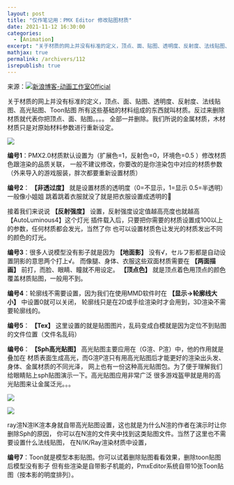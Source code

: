 ```yaml
---
layout: post
title: "仅作笔记用：PMX Editor 修改贴图材质"
date: 2021-11-12 16:30:00
categories: 
  - [Animation]
excerpt: "关于材质的网上并没有标准的定义，顶点、面、贴图、透明度、反射度、法线贴图、高光贴图、Toon贴图，所有这些基础的材料组成的东西就叫材质。反过来删除材质就代表你把顶点、面、贴图等全部一并删除。我们所说的金属材质，木材材质只是对原始材料参数进行重新设定。"
mathjax: true
permalink: /archivers/112
isrepublish: true
---
```


来源：[![新浪博客-动画工作室Official](https://img.shields.io/badge/%E6%96%B0%E6%B5%AA%E5%8D%9A%E5%AE%A2-%E5%8A%A8%E7%94%BB%E5%B7%A5%E4%BD%9C%E5%AE%A4Official-brightgreen)](http://blog.sina.com.cn/s/blog_15fe57f4d0102xt4l.html)

关于材质的网上并没有标准的定义，顶点、面、贴图、透明度、反射度、法线贴图、高光贴图、Toon贴图
所有这些基础的材料组成的东西就叫材质。反过来删除材质就代表你把顶点、面、贴图。。。。
全部一并删除。我们所说的金属材质，木材材质只是对原始材料参数进行重新设定。

![](https://images.weserv.nl/?url=https://img-blog.csdnimg.cn/img_convert/25b081289157e8807f390cac6d8ff41d.png)

 **编号1**：PMX2.0材质默认设置为（扩展色=1，反射色=0，环境色=0.5 ）修改材质色跟渲染的品质关联，
一般不建议修改，你要改的是你渲染包中对应的材质参数
（外来导入的游戏服装，胖次都要重新设置材质）

 **编号2**： **【非透过度】** 就是设置材质的透明度（0=不显示，1=显示 0.5=半透明）一般像小姐姐
跳着跳着衣服就没了就是把衣服设置成透明的🤔

接着我们来说说 **【反射强度】** 设置，反射强度设定值越高亮度也就越高【AutoLuminous4】这个灯光
插件载入后，只要把你需要的材质设置成100以上的参数，任何材质都会发光，当然了你
也可以设置材质色让发光的材质发出不同的颜色的灯光。

 **编号3**：很多人说模型没有影子就是因为 **【地面影】** 没有√，セルフ影都是自动设置阴影的意思两个打上√。
而像腿、身体、衣服这些双面材质需要在 **【两面描画】** 前打，而脸、眼睛、瞳就不用设定。
 **【顶点色】** 就是顶点着色用顶点的颜色覆盖材质贴图，一般用不到。

 **编号4**：轮廓线不需要设置，因为我们在使用MMD软件时在 **【显示->轮廓线大小】** 中设置0就可以关闭，
轮廓线只是在2D或手绘渲染时才会用到，3D渲染不需要轮廓线的。

 **编号5**： **【Tex】** 这里设置的就是贴图图片，乱码变成白模就是因为定位不到贴图的文件位置（文件名乱码）

 **编号6**： **【Sph高光贴图】** 高光贴图主要应用在（G渲、P渲）中，他的作用就是叠加在
材质表面生成高光，而G渲P渲只有用高光贴图后才能更好的渲染出头发、身体、金属材质的不同光泽，
网上也有一份这种高光贴图包。为了便于理解我们给眼睛贴上sph贴图演示一下。高光贴图应用非常广泛
很多游戏盔甲就是用的高光贴图来让金属泛光。。。

![](https://images.weserv.nl/?url=https://img-blog.csdnimg.cn/img_convert/e870b5ba5b380a3f162832cac16019d5.png)

![](https://pic1.zhimg.com/80/v2-0c0a6c802ecec5ae27a91333ed6cfb6d.gif)

ray渲N渲IK渲本身就自带高光贴图设置，这也就是为什么N渲的作者在演示时让你删除Sph的原因，
你可以在N渲的文件夹中找到这类贴图文件。当然了这里也不需要设置什么法线贴图，
在N/IK/Ray渲染材质中设置，

 **编号7**：Toon就是模型本影贴图。你可以试着删除贴图看看效果，删除toon贴图后模型没有影子
但有些渲染是自带影子机能的，PmxEditor系统自带10张Toon贴图（按本影的明度排列）。
